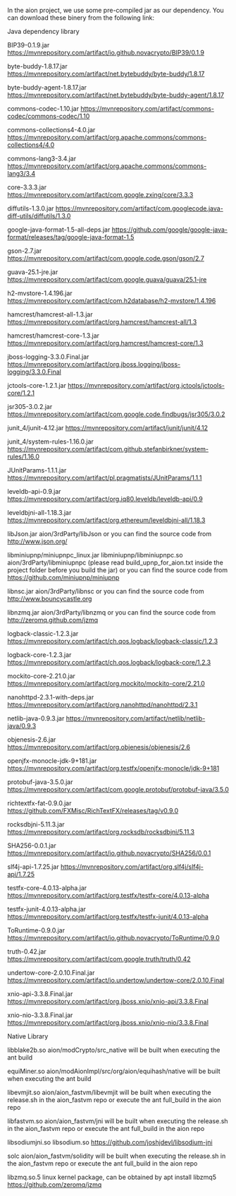 In the aion project, we use some pre-compiled jar as our dependency. You can download these binery from the following link:

Java dependency library

BIP39-0.1.9.jar
https://mvnrepository.com/artifact/io.github.novacrypto/BIP39/0.1.9

byte-buddy-1.8.17.jar
https://mvnrepository.com/artifact/net.bytebuddy/byte-buddy/1.8.17

byte-buddy-agent-1.8.17.jar
https://mvnrepository.com/artifact/net.bytebuddy/byte-buddy-agent/1.8.17

commons-codec-1.10.jar
https://mvnrepository.com/artifact/commons-codec/commons-codec/1.10

commons-collections4-4.0.jar
https://mvnrepository.com/artifact/org.apache.commons/commons-collections4/4.0

commons-lang3-3.4.jar
https://mvnrepository.com/artifact/org.apache.commons/commons-lang3/3.4

core-3.3.3.jar
https://mvnrepository.com/artifact/com.google.zxing/core/3.3.3

diffutils-1.3.0.jar
https://mvnrepository.com/artifact/com.googlecode.java-diff-utils/diffutils/1.3.0

google-java-format-1.5-all-deps.jar
https://github.com/google/google-java-format/releases/tag/google-java-format-1.5

gson-2.7.jar
https://mvnrepository.com/artifact/com.google.code.gson/gson/2.7

guava-25.1-jre.jar
https://mvnrepository.com/artifact/com.google.guava/guava/25.1-jre

h2-mvstore-1.4.196.jar
https://mvnrepository.com/artifact/com.h2database/h2-mvstore/1.4.196

hamcrest/hamcrest-all-1.3.jar
https://mvnrepository.com/artifact/org.hamcrest/hamcrest-all/1.3

hamcrest/hamcrest-core-1.3.jar
https://mvnrepository.com/artifact/org.hamcrest/hamcrest-core/1.3

jboss-logging-3.3.0.Final.jar
https://mvnrepository.com/artifact/org.jboss.logging/jboss-logging/3.3.0.Final

jctools-core-1.2.1.jar
https://mvnrepository.com/artifact/org.jctools/jctools-core/1.2.1

jsr305-3.0.2.jar
https://mvnrepository.com/artifact/com.google.code.findbugs/jsr305/3.0.2

junit_4/junit-4.12.jar
https://mvnrepository.com/artifact/junit/junit/4.12

junit_4/system-rules-1.16.0.jar
https://mvnrepository.com/artifact/com.github.stefanbirkner/system-rules/1.16.0

JUnitParams-1.1.1.jar
https://mvnrepository.com/artifact/pl.pragmatists/JUnitParams/1.1.1

leveldb-api-0.9.jar
https://mvnrepository.com/artifact/org.iq80.leveldb/leveldb-api/0.9

leveldbjni-all-1.18.3.jar
https://mvnrepository.com/artifact/org.ethereum/leveldbjni-all/1.18.3

libJson.jar
aion/3rdParty/libJson
or you can find the source code from http://www.json.org/

libminiupnp/miniupnpc_linux.jar
libminiupnp/libminiupnpc.so
aion/3rdParty/libminiupnpc (please read build_upnp_for_aion.txt inside the project folder before you build the jar)
or you can find the source code from https://github.com/miniupnp/miniupnp

libnsc.jar
aion/3rdParty/libnsc
or you can find the source code from http://www.bouncycastle.org

libnzmq.jar
aion/3rdParty/libnzmq
or you can find the source code from http://zeromq.github.com/jzmq

logback-classic-1.2.3.jar
https://mvnrepository.com/artifact/ch.qos.logback/logback-classic/1.2.3

logback-core-1.2.3.jar
https://mvnrepository.com/artifact/ch.qos.logback/logback-core/1.2.3

mockito-core-2.21.0.jar
https://mvnrepository.com/artifact/org.mockito/mockito-core/2.21.0

nanohttpd-2.3.1-with-deps.jar
https://mvnrepository.com/artifact/org.nanohttpd/nanohttpd/2.3.1

netlib-java-0.9.3.jar
https://mvnrepository.com/artifact/netlib/netlib-java/0.9.3

objenesis-2.6.jar
https://mvnrepository.com/artifact/org.objenesis/objenesis/2.6

openjfx-monocle-jdk-9+181.jar
https://mvnrepository.com/artifact/org.testfx/openjfx-monocle/jdk-9+181

protobuf-java-3.5.0.jar
https://mvnrepository.com/artifact/com.google.protobuf/protobuf-java/3.5.0

richtextfx-fat-0.9.0.jar
https://github.com/FXMisc/RichTextFX/releases/tag/v0.9.0

rocksdbjni-5.11.3.jar
https://mvnrepository.com/artifact/org.rocksdb/rocksdbjni/5.11.3

SHA256-0.0.1.jar
https://mvnrepository.com/artifact/io.github.novacrypto/SHA256/0.0.1

slf4j-api-1.7.25.jar
https://mvnrepository.com/artifact/org.slf4j/slf4j-api/1.7.25

testfx-core-4.0.13-alpha.jar
https://mvnrepository.com/artifact/org.testfx/testfx-core/4.0.13-alpha

testfx-junit-4.0.13-alpha.jar
https://mvnrepository.com/artifact/org.testfx/testfx-junit/4.0.13-alpha

ToRuntime-0.9.0.jar
https://mvnrepository.com/artifact/io.github.novacrypto/ToRuntime/0.9.0

truth-0.42.jar
https://mvnrepository.com/artifact/com.google.truth/truth/0.42

undertow-core-2.0.10.Final.jar
https://mvnrepository.com/artifact/io.undertow/undertow-core/2.0.10.Final

xnio-api-3.3.8.Final.jar
https://mvnrepository.com/artifact/org.jboss.xnio/xnio-api/3.3.8.Final

xnio-nio-3.3.8.Final.jar
https://mvnrepository.com/artifact/org.jboss.xnio/xnio-nio/3.3.8.Final



Native Library

libblake2b.so
aion/modCrypto/src_native
will be built when executing the ant build

equiMiner.so
aion/modAionImpl/src/org/aion/equihash/native
will be built when executing the ant build

libevmjit.so
aion/aion_fastvm/libevmjit
will be built when executing the release.sh in the aion_fastvm repo or execute the ant full_build in the aion repo

libfastvm.so
aion/aion_fastvm/jni
will be built when executing the release.sh in the aion_fastvm repo or execute the ant full_build in the aion repo

libsodiumjni.so
libsodium.so
https://github.com/joshjdevl/libsodium-jni

solc
aion/aion_fastvm/solidity
will be built when executing the release.sh in the aion_fastvm repo or execute the ant full_build in the aion repo

libzmq.so.5
linux kernel package, can be obtained by apt install libzmq5
https://github.com/zeromq/jzmq
